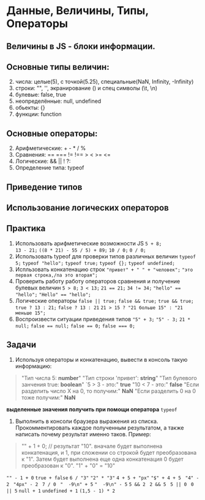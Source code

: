 # Данные, Величины, Типы, Операторы

## Величины в JS - блоки информации.

## Основные типы величин:        
  2. числа: целые(5), с точкой(5.25), специальные(NaN, Infinity, -Infinity)
  2. строки: "", '', экранирование (\) и спец символы (\t, \n)
  2. булевые: false, true
  2. неопределённые: null, undefined 
  2. обьекты:  {}
  2. функции:  function

## Основные операторы:   
  2. Арифметические: + - * / %  
  2. Сравнения: == === != !== > < >= <=  
  2. Логические: && || ! ?:  
  2. Определение типа: typeof  
      
## Приведение типов

## Использование логических операторов


## Практика

1. Использовать арифметические возможности JS
`5 + 8;`  
`13 - 21;`
`((8 * 21) - 55 / 5) + 89;`
`10 / 0;`
`0 / 0;`
1. Использовать typeof для проверки типов различных величин
`typeof 5;`
`typeof "hello";`
`typeof true;`
`typeof {};`
`typeof undefined;`
1. Испльзовать конкатенацию строк
`"привет" + " " + "человек";`
`"это первая строка,/nа это вторая";`
1. Проверить работу работу операторов сравнения и получение булевых величин
`5 > 8;`
`3 < 13;`
`21 == 21;`
`34 != 34;`
`"hello" == "hello";`
`"Hello" == "hello";`
1. Логические операторы
`false || true;`
`false && true;`
`true && true;`
`true ? 13 : 21;`
`false ? 13 : 21`
`21 > 15 ? "21 больше 15" : "21 меньше 15";`
1. Воспроизвести ситуации приведения типов
`"5" + 3;`
`"5" - 3;`
`21 * null;`
`false == null;`
`false == 0;`
`false === 0;`

## Задачи

1. Используя операторы и конкатенацию, вывести в консоль такую информацию:
> "Тип числа 5: **number**"
"Тип строки 'привет': **string**"
"Тип булевого занчения true: **boolean**"
`5 > 3 - это:"
**true**
"10 < 7 - это:"
**false**
"Если разделить число X на 0, то получим:"
**NaN**
"Если разделить 0 на 0 тоже получим:"
**NaN**
  
  **выделенные значения получить при помощи оператора** `typeof`

1. Выполнить в консоли браузера выражения из списка. Прокомментировать каждое полученным результатом, а также написать почему результат именно таков. Пример:
> "" + 1 + 0; // результат "10". вначале будет выполнена конкатенация, и 1, при сложении со строкой будет преобразована к "1". Затем будет выполнена еще одна конкатенация 0 будет преобразован к "0". "1" + "0" = "10"

`"" - 1 + 0`
`true + false`
`6 / "3"`
`"2" * "3"`
`4 + 5 + "px"`
`"$" + 4 + 5 `
`"4" - 2 `
`"4px" - 2 `
`7 / 0 `
`"  -9\n" + 5`
`"  -9\n" - 5`
`5 && 2 `
`2 && 5 `
`5 || 0 `
`0 || 5`
`null + 1`
`undefined + 1`
`(1,5 - 1) * 2`



